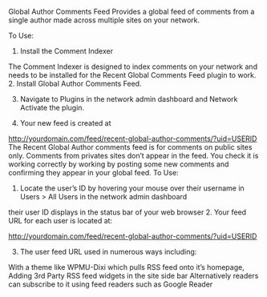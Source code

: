 Global Author Comments Feed
Provides a global feed of comments from a single author made across multiple sites on your network.

To Use:


1. Install the Comment Indexer

The Comment Indexer is designed to index comments on your network and needs to be installed for the Recent Global Comments Feed plugin to work.
2. Install Global Author Comments Feed.

3. Navigate to Plugins in the network admin dashboard and Network Activate the plugin.

4. Your new feed is created at

http://yourdomain.com/feed/recent-global-author-comments/?uid=USERID
The Recent Global Author comments feed is for comments on public sites only. Comments from privates sites don’t appear in the feed.
You check it is working correctly by working by posting some new comments and confirming they appear in your global feed.
To Use:
1. Locate the user’s ID by hovering your mouse over their username in Users > All Users in the network admin dashboard

their user ID displays in the status bar of your web browser
2. Your feed URL for each user is located at:

http://yourdomain.com/feed/recent-global-author-comments/?uid=USERID


3. The user feed URL used in numerous ways including:

With a theme like WPMU-Dixi which pulls RSS feed onto it’s homepage,
Adding 3rd Party RSS feed widgets in the site side bar
Alternatively readers can subscribe to it using feed readers such as Google Reader
